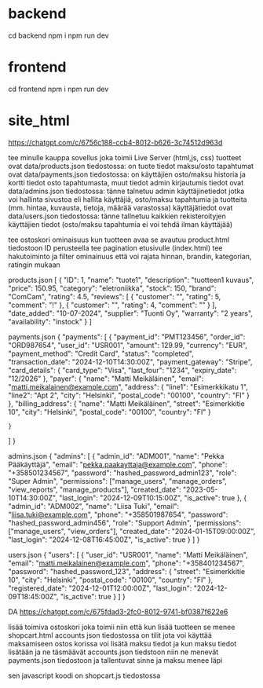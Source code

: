 # backend
 cd backend
 npm i
 npm run dev
 
# frontend
 cd frontend
 npm i
 npm run dev







 # site_html

 https://chatgpt.com/c/6756c188-ccb4-8012-b626-3c74512d963d



tee minulle kauppa sovellus joka toimii Live Server (html,js, css)
tuotteet ovat data/products.json tiedostossa: on tuote tiedot
maksu/osto tapahtumat ovat data/payments.json tiedostossa: on käyttäjien osto/maksu historia ja kortti tiedot osto tapahtumasta, muut tiedot
admin kirjautumis tiedot ovat data/admins.json tiedostossa: tänne talnetuu admin käyttäjinetiedot jotka voi hallinta sivustoa eli hallita käyttäjiä, osto/maksu tapahtumia ja tuotteita (mm. hintaa, kuvausta, tietoja, määrää varastossa)
käyttäjätiedot ovat data/users.json tiedostossa: tänne tallnetuu kaikkien rekisteroityjen käyttäjien tiedot (osto/maksu tapahtumia ei voi tehdä ilman käyttäjää)

tee ostoskori ominaisuus 
kun tuotteen avaa se avautuu product.html tiedostoon ID perusteella
tee pagination etusivulle (index.html)
tee hakutoiminto ja filter ominainuus että voi rajata hinnan, brandin, kategorian, ratingin mukaan 

products.json 
[
    {
        "ID": 1,
        "name": "tuote1",
        "description": "tuotteen1 kuvaus",
        "price": 150.95,
        "category": "eletroniikka",
        "stock": 150,
        "brand": "ComCam",
        "rating": 4.5,
        "reviews": [
            {
              "customer": "",
              "rating": 5,
              "comment": "!"
            },
            {
              "customer": "",
              "rating": 4,
              "comment": ""
            }
          ],
        "date_added": "10-07-2024",
        "supplier": "Tuonti Oy",
        "warranty": "2 years",
        "availability": "instock"
    }
]

payments.json 
{
  "payments": [
    {
      "payment_id": "PMT123456",
      "order_id": "ORD987654",
      "user_id": "USR001",
      "amount": 129.99,
      "currency": "EUR",
      "payment_method": "Credit Card",
      "status": "completed",
      "transaction_date": "2024-12-10T14:30:00Z",
      "payment_gateway": "Stripe",
      "card_details": {
        "card_type": "Visa",
        "last_four": "1234",
        "expiry_date": "12/2026"
      },
      "payer": {
        "name": "Matti Meikäläinen",
        "email": "matti.meikalainen@example.com",
        "address": {
          "line1": "Esimerkkikatu 1",
          "line2": "Apt 2",
          "city": "Helsinki",
          "postal_code": "00100",
          "country": "FI"
        }
      },
      "billing_address": {
        "name": "Matti Meikäläinen",
        "street": "Esimerkkitie 10",
        "city": "Helsinki",
        "postal_code": "00100",
        "country": "FI"
      }

    }
  ]
}


admins.json
{
    "admins": [
      {
        "admin_id": "ADM001",
        "name": "Pekka Pääkäyttäjä",
        "email": "pekka.paakayttaja@example.com",
        "phone": "+358501234567",
        "password": "hashed_password_admin123",
        "role": "Super Admin",
        "permissions": ["manage_users", "manage_orders", "view_reports", "manage_products"],
        "created_date": "2023-05-10T14:30:00Z",
        "last_login": "2024-12-09T10:15:00Z",
        "is_active": true
      },
      {
        "admin_id": "ADM002",
        "name": "Liisa Tuki",
        "email": "liisa.tuki@example.com",
        "phone": "+358501987654",
        "password": "hashed_password_admin456",
        "role": "Support Admin",
        "permissions": ["manage_users", "view_orders"],
        "created_date": "2024-01-15T09:00:00Z",
        "last_login": "2024-12-08T16:45:00Z",
        "is_active": true
      }
    ]
  }
  

users.json
{
    "users": [
      {
        "user_id": "USR001",
        "name": "Matti Meikäläinen",
        "email": "matti.meikalainen@example.com",
        "phone": "+358401234567",
        "password": "hashed_password_123",
        "address": {
          "street": "Esimerkkitie 10",
          "city": "Helsinki",
          "postal_code": "00100",
          "country": "FI"
        },
        "registered_date": "2024-12-01T12:00:00Z",
        "last_login": "2024-12-09T18:45:00Z",
        "is_active": true
      }
    ]
  }

DA
https://chatgpt.com/c/675fdad3-2fc0-8012-9741-bf0387f622e6

lisää toimiva ostoskori joka toimii niin että kun lisää tuotteen se menee shopcart.html
accounts json tiedostossa on tilit jota voi käyttää maksamiseen 
ostos korissa voi lisätä maksu tiedot ja kun maksu tiedot lisätään ja ne täsmäävät accounts.json tiedstoon niin ne menevät payments.json tiedostoon ja tallentuvat sinne ja maksu menee läpi 

sen javascript koodi on shopcart.js tiedostossa
